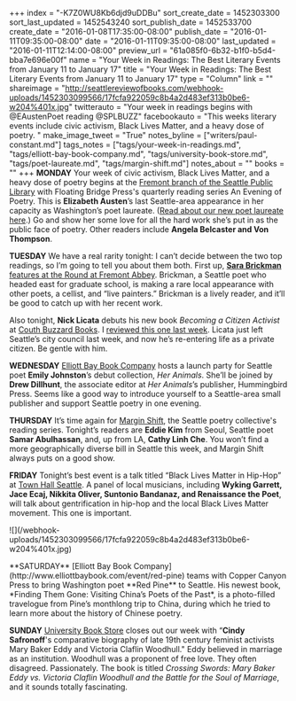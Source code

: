 +++
index = "-K7Z0WU8Kb6djd9uDDBu"
sort_create_date = 1452303300
sort_last_updated = 1452543240
sort_publish_date = 1452533700
create_date = "2016-01-08T17:35:00-08:00"
publish_date = "2016-01-11T09:35:00-08:00"
date = "2016-01-11T09:35:00-08:00"
last_updated = "2016-01-11T12:14:00-08:00"
preview_url = "61a085f0-6b32-b1f0-b5d4-bba7e696e00f"
name = "Your Week in Readings: The Best Literary Events from January 11 to January 17"
title = "Your Week in Readings: The Best Literary Events from January 11 to January 17"
type = "Column"
link = ""
shareimage = "http://seattlereviewofbooks.com/webhook-uploads/1452303099566/17fcfa922059c8b4a2d483ef313b0be6-w204%401x.jpg"
twitterauto = "Your week in readings begins with @EAustenPoet reading @SPLBUZZ"
facebookauto = "This weeks literary events include civic activism, Black Lives Matter, and a heavy dose of poetry. "
make_image_tweet = "True"
notes_byline = ["writers/paul-constant.md"]
tags_notes = ["tags/your-week-in-readings.md", "tags/elliott-bay-book-company.md", "tags/university-book-store.md", "tags/poet-laureate.md", "tags/margin-shift.md"]
notes_about = ""
books = ""
+++
**MONDAY** Your week of civic activism, Black Lives Matter, and a heavy dose of poetry begins at the [Fremont branch of the Seattle Public Library](http://www.spl.org/locations/fremont-branch/fre-events-at-this-branch?trumbaEmbed=eventid%3D117489919%26view%3Devent%26-childview%3D) with Floating Bridge Press's quarterly reading series An Evening of Poetry. This is **Elizabeth Austen**’s last Seattle-area appearance in her capacity as Washington’s poet laureate. ([Read about our new poet laureate here](http://seattlereviewofbooks.com/notes/2016/01/07/spokane-poet-tod-marshall-is-washingtons-new-poet-laureate/).) Go and show her some love for all the hard work she’s put in as the public face of poetry. Other readers include **Angela Belcaster and Von Thompson**. 

**TUESDAY** We have a real rarity tonight: I can’t decide between the two top readings, so I’m going to tell you about them both. First up, [**Sara Brickman** features at the Round at Fremont Abbey](https://www.facebook.com/events/459990450852749/). Brickman, a Seattle poet who headed east for graduate school, is making a rare local appearance with other poets, a cellist, and “live painters.” Brickman is a lively reader, and it’ll be good to catch up with her recent work.

Also tonight, **Nick Licata** debuts his new book *Becoming a Citizen Activist* at [Couth Buzzard Books](https://www.facebook.com/events/752408068197906/). I [reviewed this one last week](http://seattlereviewofbooks.com/reviews/how-nick-licata-won-seattle-politics/). Licata just left Seattle’s city council last week, and now he’s re-entering life as a private citizen. Be gentle with him.


**WEDNESDAY** [Elliott Bay Book Company](http://www.elliottbaybook.com/event/emily-johnston-drew-dillhunt-jeff-encke) hosts a launch party for Seattle poet **Emily Johnston**’s debut collection, *Her Animals*. She’ll be joined by **Drew Dillhunt**, the associate editor at *Her Animals*’s publisher, Hummingbird Press. Seems like a good way to introduce yourself to a Seattle-area small publisher and support Seattle poetry in one evening.

**THURSDAY** It’s time again for [Margin Shift](https://www.facebook.com/events/1008442805911637/), the Seattle poetry collective's reading series. Tonight’s readers are **Eddie Kim** from Seoul, Seattle poet **Samar Abulhassan**, and, up from LA, **Cathy Linh Che**. You won’t find a more geographically diverse bill in Seattle this week, and Margin Shift always puts on a good show.


**FRIDAY** Tonight’s best event is a talk titled “Black Lives Matter in Hip-Hop” at [Town Hall Seattle](https://townhallseattle.org/event/black-lives-matter-in-hip-hop/). A panel of local musicians, including **Wyking Garrett, Jace Ecaj, Nikkita Oliver, Suntonio Bandanaz, and Renaissance the Poet**, will talk about gentrification in hip-hop and the local Black Lives Matter movement. This one is important.

<p class="image-left">![](/webhook-uploads/1452303099566/17fcfa922059c8b4a2d483ef313b0be6-w204%401x.jpg)</p>**SATURDAY** [Elliott Bay Book Company](http://www.elliottbaybook.com/event/red-pine)   teams with Copper Canyon Press to bring Washington poet **Red Pine** to Seattle. His newest book, *Finding Them Gone: Visiting China’s Poets of the Past*, is a photo-filled travelogue from Pine’s monthlong trip to China, during which he tried to learn more about the history of Chinese poetry.

**SUNDAY** [University Book Store](http://www2.bookstore.washington.edu/_events/events_cal.taf?evmonth=01&evyear=2016&eventid=2015110516084300&pre=20160108&pst=20160124) closes out our week with  “**Cindy Safronoff**'s comparative biography of late 19th century feminist activists Mary Baker Eddy and Victoria Claflin Woodhull." Eddy believed in marriage as an institution. Woodhull was a proponent of free love. They often disagreed. Passionately. The book is titled *Crossing Swords: Mary Baker Eddy vs. Victoria Claflin Woodhull and the Battle for the Soul of Marriage*, and it sounds totally fascinating.
